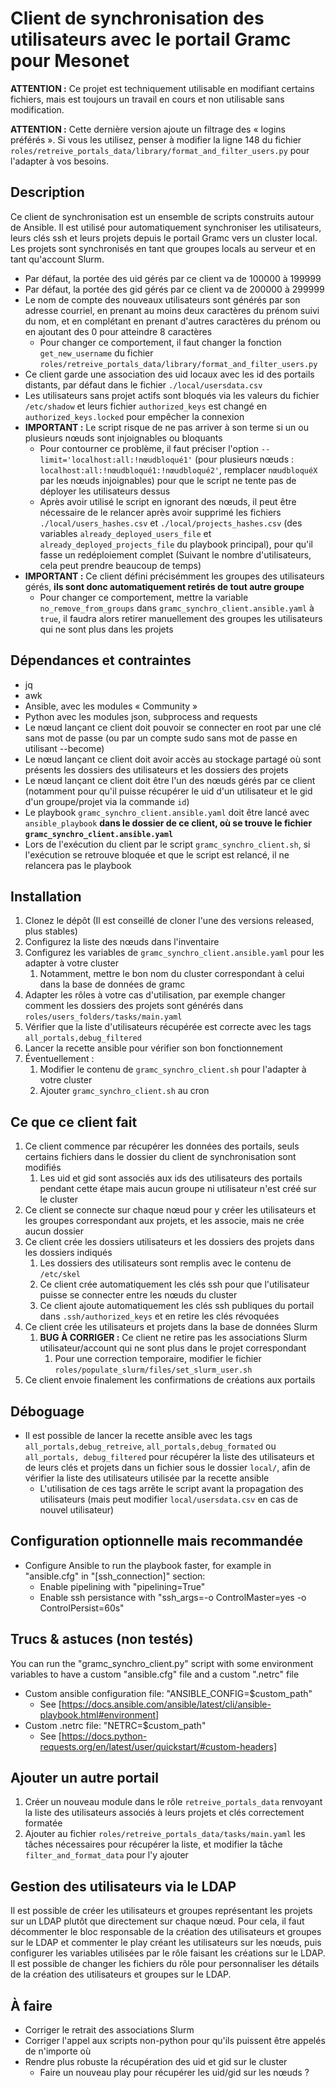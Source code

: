 Client de synchronisation des utilisateurs avec le portail Gramc pour Mesonet
=============================================================================

**ATTENTION :** Ce projet est techniquement utilisable en modifiant certains fichiers, mais est toujours un travail en cours et non utilisable sans modification.

**ATTENTION :** Cette dernière version ajoute un filtrage des « logins préférés ». Si vous les utilisez, penser à modifier la ligne 148 du fichier `roles/retreive_portals_data/library/format_and_filter_users.py` pour l'adapter à vos besoins.

Description
-----------

Ce client de synchronisation est un ensemble de scripts construits autour de Ansible. Il est utilisé pour automatiquement synchroniser les utilisateurs, leurs clés ssh et leurs projets depuis le portail Gramc vers un cluster local. Les projets sont synchronisés en tant que groupes locals au serveur et en tant qu'account Slurm.

- Par défaut, la portée des uid gérés par ce client va de 100000 à 199999
- Par défaut, la portée des gid gérés par ce client va de 200000 à 299999
- Le nom de compte des nouveaux utilisateurs sont générés par son adresse courriel, en prenant au moins deux caractères du prénom suivi du nom, et en complétant en prenant d'autres caractères du prénom ou en ajoutant des 0 pour atteindre 8 caractères
    - Pour changer ce comportement, il faut changer la fonction `get_new_username` du fichier `roles/retreive_portals_data/library/format_and_filter_users.py`
- Ce client garde une association des uid locaux avec les id des portails distants, par défaut dans le fichier `./local/usersdata.csv`
- Les utilisateurs sans projet actifs sont bloqués via les valeurs du fichier `/etc/shadow` et leurs fichier `authorized_keys` est changé en `authorized_keys.locked` pour empêcher la connexion
- **IMPORTANT :** Le script risque de ne pas arriver à son terme si un ou plusieurs nœuds sont injoignables ou bloquants
    - Pour contourner ce problème, il faut préciser l'option `--limit='localhost:all:!nœudbloqué1'` (pour plusieurs nœuds : `localhost:all:!nœudbloqué1:!nœudbloqué2'`, remplacer `nœudbloquéX` par les nœuds injoignables) pour que le script ne tente pas de déployer les utilisateurs dessus
    - Après avoir utilisé le script en ignorant des nœuds, il peut être nécessaire de le relancer après avoir supprimé les fichiers `./local/users_hashes.csv` et `./local/projects_hashes.csv` (des variables `already_deployed_users_file` et `already_deployed_projects_file` du playbook principal), pour qu'il fasse un redéploiement complet (Suivant le nombre d'utilisateurs, cela peut prendre beaucoup de temps)
- **IMPORTANT :** Ce client défini précisémment les groupes des utilisateurs gérés, **ils sont donc automatiquement retirés de tout autre groupe**
    - Pour changer ce comportement, mettre la variable `no_remove_from_groups` dans `gramc_synchro_client.ansible.yaml` à `true`, il faudra alors retirer manuellement des groupes les utilisateurs qui ne sont plus dans les projets

Dépendances et contraintes
--------------------------

- jq
- awk
- Ansible, avec les modules « Community »
- Python avec les modules json, subprocess and requests
- Le nœud lançant ce client doit pouvoir se connecter en root par une clé sans mot de passe (ou par un compte sudo sans mot de passe en utilisant --become)
- Le nœud lançant ce client doit avoir accès au stockage partagé où sont présents les dossiers des utilisateurs et les dossiers des projets
- Le nœud lançant ce client doit être l'un des nœuds gérés par ce client (notamment pour qu'il puisse récupérer le uid d'un utilisateur et le gid d'un groupe/projet via la commande `id`)
- Le playbook `gramc_synchro_client.ansible.yaml` doit être lancé avec `ansible_playbook` **dans le dossier de ce client, où se trouve le fichier `gramc_synchro_client.ansible.yaml`**
- Lors de l'exécution du client par le script `gramc_synchro_client.sh`, si l'exécution se retrouve bloquée et que le script est relancé, il ne relancera pas le playbook

Installation
------------

1. Clonez le dépôt (Il est conseillé de cloner l'une des versions released, plus stables)
2. Configurez la liste des nœuds dans l'inventaire
3. Configurez les variables de `gramc_synchro_client.ansible.yaml` pour les adapter à votre cluster
    1. Notamment, mettre le bon nom du cluster correspondant à celui dans la base de données de gramc
4. Adapter les rôles à votre cas d'utilisation, par exemple changer comment les dossiers des projets sont générés dans `roles/users_folders/tasks/main.yaml`
5. Vérifier que la liste d'utilisateurs récupérée est correcte avec les tags `all_portals,debug_filtered`
6. Lancer la recette ansible pour vérifier son bon fonctionnement
7. Éventuellement :
    1. Modifier le contenu de `gramc_synchro_client.sh` pour l'adapter à votre cluster
    2. Ajouter `gramc_synchro_client.sh` au cron

Ce que ce client fait
---------------------

1. Ce client commence par récupérer les données des portails, seuls certains fichiers dans le dossier du client de synchronisation sont modifiés
    1. Les uid et gid sont associés aux ids des utilisateurs des portails pendant cette étape mais aucun groupe ni utilisateur n'est créé sur le cluster
2. Ce client se connecte sur chaque nœud pour y créer les utilisateurs et les groupes correspondant aux projets, et les associe, mais ne crée aucun dossier
3. Ce client crée les dossiers utilisateurs et les dossiers des projets dans les dossiers indiqués
    1. Les dossiers des utilisateurs sont remplis avec le contenu de `/etc/skel`
    2. Ce client crée automatiquement les clés ssh pour que l'utilisateur puisse se connecter entre les nœuds du cluster
    3. Ce client ajoute automatiquement les clés ssh publiques du portail dans `.ssh/authorized_keys` et en retire les clés révoquées
4. Ce client crée les utilisateurs et projets dans la base de données Slurm
    1. **BUG À CORRIGER :** Ce client ne retire pas les associations Slurm utilisateur/account qui ne sont plus dans le projet correspondant
        1. Pour une correction temporaire, modifier le fichier `roles/populate_slurm/files/set_slurm_user.sh`
5. Ce client envoie finalement les confirmations de créations aux portails

Déboguage
---------

- Il est possible de lancer la recette ansible avec les tags `all_portals,debug_retreive`, `all_portals,debug_formated` ou `all_portals, debug_filtered` pour récupérer la liste des utilisateurs et de leurs clés et projets dans un fichier sous le dossier `local/`, afin de vérifier la liste des utilisateurs utilisée par la recette ansible
    - L'utilisation de ces tags arrête le script avant la propagation des utilisateurs (mais peut modifier `local/usersdata.csv` en cas de nouvel utilisateur)

Configuration optionnelle mais recommandée
------------------------------------------

- Configure Ansible to run the playbook faster, for example in "ansible.cfg" in "\[ssh\_connection\]" section:
  - Enable pipelining with "pipelining=True"
  - Enable ssh persistance with "ssh\_args=-o ControlMaster=yes -o ControlPersist=60s"

Trucs & astuces (non testés)
----------------------------

You can run the "gramc\_synchro\_client.py" script with some environment variables to have a custom "ansible.cfg" file and a custom ".netrc" file

- Custom ansible configuration file: "ANSIBLE\_CONFIG=$custom\_path"
  - See [https://docs.ansible.com/ansible/latest/cli/ansible-playbook.html#environment]
- Custom .netrc file: "NETRC=$custom\_path"
  - See [https://docs.python-requests.org/en/latest/user/quickstart/#custom-headers]

Ajouter un autre portail
------------------------

1. Créer un nouveau module dans le rôle `retreive_portals_data` renvoyant la liste des utilisateurs associés à leurs projets et clés correctement formatée
2. Ajouter au fichier `roles/retreive_portals_data/tasks/main.yaml` les tâches nécessaires pour récupérer la liste, et modifier la tâche `filter_and_format_data` pour l'y ajouter

Gestion des utilisateurs via le LDAP
------------------------------------

Il est possible de créer les utilisateurs et groupes représentant les projets sur un LDAP plutôt que directement sur chaque nœud. Pour cela, il faut décommenter le bloc responsable de la création des utilisateurs et groupes sur le LDAP et commenter le play créant les utilisateurs sur les nœuds, puis configurer les variables utilisées par le rôle faisant les créations sur le LDAP. Il est possible de changer les fichiers du rôle pour personnaliser les détails de la création des utilisateurs et groupes sur le LDAP.

À faire
-------

- Corriger le retrait des associations Slurm
- Corriger l'appel aux scripts non-python pour qu'ils puissent être appelés de n'importe où
- Rendre plus robuste la récupération des uid et gid sur le cluster
    - Faire un nouveau play pour récupérer les uid/gid sur les nœuds ?

